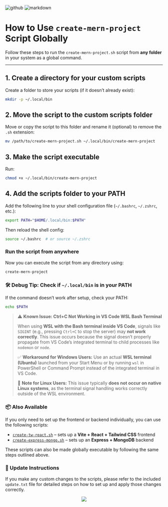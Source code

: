 ![github](https://img.shields.io/badge/GitHub-000000.svg?style=for-the-badge&logo=GitHub&logoColor=white)
![markdown](https://img.shields.io/badge/Markdown-000000.svg?style=for-the-badge&logo=Markdown&logoColor=white)

# How to Use `create-mern-project` Script Globally

Follow these steps to run the `create-mern-project.sh` script from **any folder** in your system as a global command.

---

## 1. Create a directory for your custom scripts

Create a folder to store your scripts (if it doesn’t already exist):

```bash
mkdir -p ~/.local/bin
```

## 2. Move the script to the custom scripts folder

Move or copy the script to this folder and rename it (optional) to remove the `.sh` extension:

```bash
mv /path/to/create-mern-project.sh ~/.local/bin/create-mern-project
```

## 3. Make the script executable

Run:

```bash
chmod +x ~/.local/bin/create-mern-project
```

## 4. Add the scripts folder to your PATH

Add the following line to your shell configuration file (`~/.bashrc`, `~/.zshrc`, etc.):

```bash
export PATH="$HOME/.local/bin:$PATH"
```

Then reload the shell config:

```bash
source ~/.bashrc  # or source ~/.zshrc
```

### Run the script from anywhere

Now you can execute the script from any directory using:

```bash
create-mern-project
```
### 🛠️ Debug Tip: Check if `~/.local/bin` is in your PATH

If the command doesn’t work after setup, check your PATH:

```bash
echo $PATH
```

> ⚠️ **Known Issue: Ctrl+C Not Working in VS Code WSL Bash Terminal**
>
> When using **WSL with the Bash terminal inside VS Code**, signals like `SIGINT` (e.g., pressing `Ctrl+C` to stop the server) may **not work correctly**. This issue occurs because the signal doesn’t properly propagate from VS Code’s integrated terminal to child processes like `nodemon` or `node`.
>
> ✅ **Workaround for Windows Users:**
> Use an actual **WSL terminal (Ubuntu)** launched from your Start Menu or by running `wsl` in PowerShell or Command Prompt instead of the integrated terminal in VS Code.
>
> 🐧 **Note for Linux Users:**
> This issue typically **does not occur on native Linux systems**, as the terminal signal handling works correctly outside of the WSL environment.

### 📦 Also Available

If you only need to set up the frontend or backend individually, you can use the following scripts:

- [`create-tw-react.sh`](./create-tw-react.sh) – sets up a **Vite + React + Tailwind CSS** frontend  
- [`create-express-mongo.sh`](./create-express-mongo.sh) – sets up an **Express + MongoDB** backend

These scripts can also be made globally executable by following the same steps outlined above.

### 🔄 Update Instructions

If you make any custom changes to the scripts, please refer to the included `update.txt` file for detailed steps on how to set up and apply those changes correctly.


<p align="center"><a href="https://github.com/hritesh-saha/tw-mern-starter/blob/main/LICENSE"><img src="https://img.shields.io/static/v1.svg?style=for-the-badge&label=License&message=BSD-3-Clause&logoColor=d9e0ee&colorA=363a4f&colorB=b7bdf8"/></a></p>

